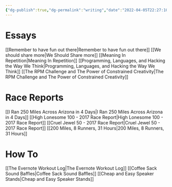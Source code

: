 ```yaml
---
{"dg-publish":true,"dg-permalink":"writing","date":"2022-04-05T22:27:10-04:00","lastmod":"2022-05-12T20:05:14-04:00","permalink":"/writing/","dgHomeLink":true,"dgPassFrontmatter":true}
---
```


# Essays
[[Remember to have fun out there|Remember to have fun out there]]
[[We should share more|We Should Share more]]
[[Meaning In Repetition|Meaning In Repetition]]
[[Programming, Languages, and Hacking the Way We Think|Programming, Languages, and Hacking the Way We Think]]
[[The RPM Challenge and The Power of Constrained Creativity|The RPM Challenge and The Power of Constrained Creativity]]

# Race Reports
[[I Ran 250 Miles Across Arizona in 4 Days|I Ran 250 Miles Across Arizona in 4 Days]]
[[High Lonesome 100 - 2017 Race Report|High Lonesome 100 - 2017 Race Report]]
[[Cruel Jewel 50 - 2017 Race Report|Cruel Jewel 50 - 2017 Race Report]]
[[200 Miles, 8 Runners, 31 Hours|200 Miles, 8 Runners, 31 Hours]]

# How To
[[The Evernote Workout Log|The Evernote Workout Log]]
[[Coffee Sack Sound Baffles|Coffee Sack Sound Baffles]]
[[Cheap and Easy Speaker Stands|Cheap and Easy Speaker Stands]]
